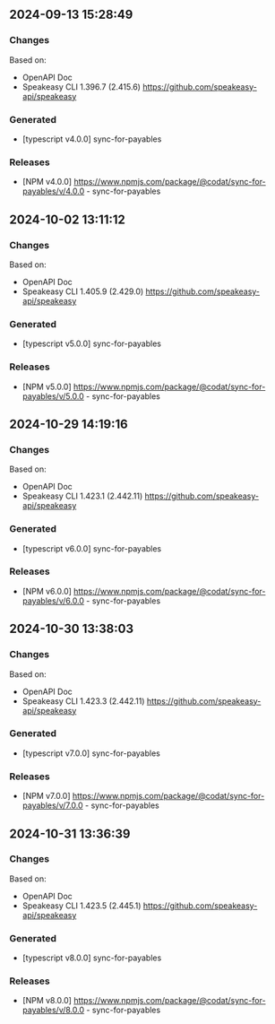 

## 2024-09-13 15:28:49
### Changes
Based on:
- OpenAPI Doc  
- Speakeasy CLI 1.396.7 (2.415.6) https://github.com/speakeasy-api/speakeasy
### Generated
- [typescript v4.0.0] sync-for-payables
### Releases
- [NPM v4.0.0] https://www.npmjs.com/package/@codat/sync-for-payables/v/4.0.0 - sync-for-payables

## 2024-10-02 13:11:12
### Changes
Based on:
- OpenAPI Doc  
- Speakeasy CLI 1.405.9 (2.429.0) https://github.com/speakeasy-api/speakeasy
### Generated
- [typescript v5.0.0] sync-for-payables
### Releases
- [NPM v5.0.0] https://www.npmjs.com/package/@codat/sync-for-payables/v/5.0.0 - sync-for-payables

## 2024-10-29 14:19:16
### Changes
Based on:
- OpenAPI Doc  
- Speakeasy CLI 1.423.1 (2.442.11) https://github.com/speakeasy-api/speakeasy
### Generated
- [typescript v6.0.0] sync-for-payables
### Releases
- [NPM v6.0.0] https://www.npmjs.com/package/@codat/sync-for-payables/v/6.0.0 - sync-for-payables

## 2024-10-30 13:38:03
### Changes
Based on:
- OpenAPI Doc  
- Speakeasy CLI 1.423.3 (2.442.11) https://github.com/speakeasy-api/speakeasy
### Generated
- [typescript v7.0.0] sync-for-payables
### Releases
- [NPM v7.0.0] https://www.npmjs.com/package/@codat/sync-for-payables/v/7.0.0 - sync-for-payables

## 2024-10-31 13:36:39
### Changes
Based on:
- OpenAPI Doc  
- Speakeasy CLI 1.423.5 (2.445.1) https://github.com/speakeasy-api/speakeasy
### Generated
- [typescript v8.0.0] sync-for-payables
### Releases
- [NPM v8.0.0] https://www.npmjs.com/package/@codat/sync-for-payables/v/8.0.0 - sync-for-payables